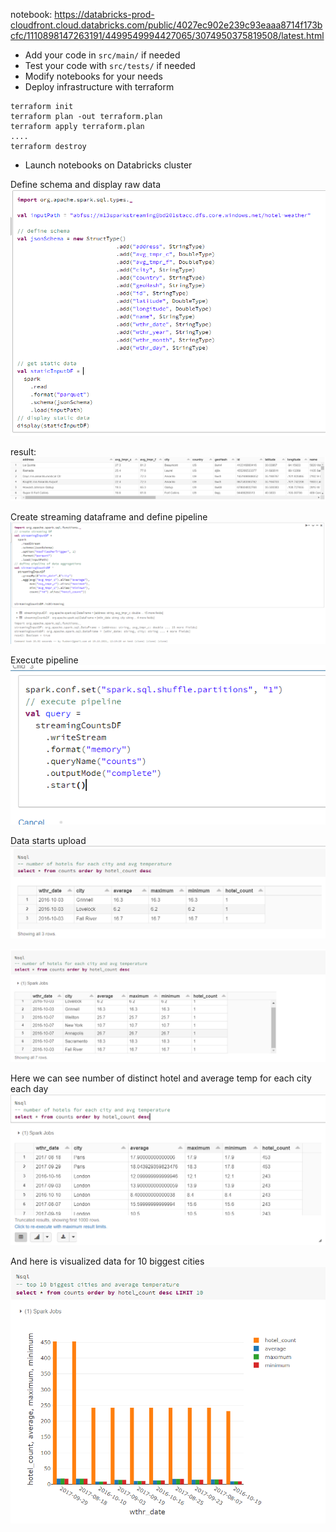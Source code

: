 notebook: https://databricks-prod-cloudfront.cloud.databricks.com/public/4027ec902e239c93eaaa8714f173bcfc/1110898147263191/4499549994427065/3074950375819508/latest.html

* Add your code in `src/main/` if needed
* Test your code with `src/tests/` if needed
* Modify notebooks for your needs
* Deploy infrastructure with terraform
```
terraform init
terraform plan -out terraform.plan
terraform apply terraform.plan
....
terraform destroy
```
* Launch notebooks on Databricks cluster

Define schema and display raw data
![img.png](screenshots/img.png)

result:
![img_1.png](screenshots/img_1.png)

Create streaming dataframe and define pipeline
![img_2.png](screenshots/img_2.png)

Execute pipeline
![img_3.png](screenshots/img_3.png)

Data starts upload
![img_6.png](screenshots/img_7.png)

![img_7.png](screenshots/img_6.png)

Here we can see number of distinct hotel and average temp for each city each day
![img_4.png](screenshots/img_4.png)

And here is visualized data for 10 biggest cities
![img_5.png](screenshots/img_5.png)